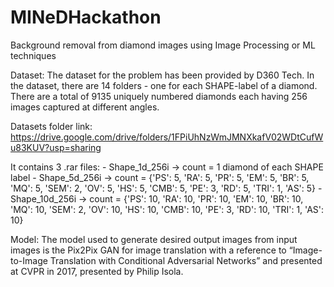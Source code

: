 # MINeDHackathon
Background removal from diamond images using Image Processing or ML techniques

Dataset:
The dataset for the problem has been provided by D360 Tech. In the dataset, there are 14 folders - one for each SHAPE-label of a diamond.
There are a total of 9135 uniquely numbered diamonds each having 256 images captured at different angles.

Datasets folder link: https://drive.google.com/drive/folders/1FPiUhNzWmJMNXkafV02WDtCufWu83KUV?usp=sharing

It contains 3 .rar files:
      - Shape_1d_256i -> count  = 1 diamond of each SHAPE label
      - Shape_5d_256i -> count = {'PS': 5, 'RA': 5, 'PR': 5, 'EM': 5, 'BR': 5, 'MQ': 5, 'SEM': 2, 'OV': 5, 'HS': 5, 'CMB': 5, 'PE': 3, 'RD': 5, 'TRI': 1, 'AS': 5} 
      - Shape_10d_256i -> count = {'PS': 10, 'RA': 10, 'PR': 10, 'EM': 10, 'BR': 10, 'MQ': 10, 'SEM': 2, 'OV': 10, 'HS': 10, 'CMB': 10, 'PE': 3, 'RD': 10, 'TRI': 1, 'AS': 10}

Model:
The model used to generate desired output images from input images is the Pix2Pix GAN for image translation with a reference to “Image-to-Image Translation with Conditional Adversarial Networks” and presented at CVPR in 2017, presented by Philip Isola.
